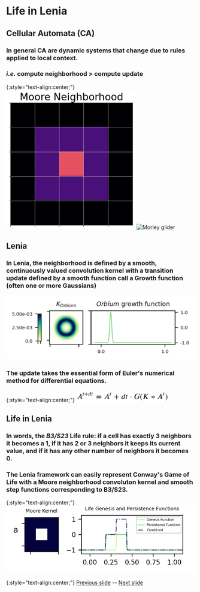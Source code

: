 # Life in Lenia

## Cellular Automata (CA)

### In general CA are dynamic systems that change due to rules applied to local context.

### _i.e._ compute neighborhood > compute update

{:style="text-align:center;"}
![Moore Neighborhood](https://raw.githubusercontent.com/riveSunder/yuca/master/assets/glaberish/moore_neighborhood.png)
![Morley glider](https://raw.githubusercontent.com/riveSunder/yuca/master/assets/glaberish/morley_glider_000.png)

## Lenia

### In Lenia, the neighborhood is defined by a smooth, continuously valued convolution kernel with a transition update defined by a smooth function call a Growth function (often one or more Gaussians)

![Lenia standard Orbium rule](https://raw.githubusercontent.com/riveSunder/yuca/master/assets/glaberish/lenia_orbium.png)

### The update takes the essential form of Euler's numerical method for differential equations.  

{:style="text-align:center;"}
![Lenia equation](https://raw.githubusercontent.com/riveSunder/yuca/master/assets/equations/lenia.png)

## Life in Lenia

### In words, the *B3/S23* Life rule: if a cell has exactly 3 neighbors it becomes a 1, if it has 2 or 3 neighbors it keeps its current value, and if it has any other number of neighbors it becomes 0. 

### The Lenia framework can easily represent Conway's Game of Life with a Moore neighborhood convoluton kernel and smooth step functions corresponding to B3/S23.

{:style="text-align:center;"}
![Lenia standard Orbium rule](https://raw.githubusercontent.com/riveSunder/yuca/master/assets/glaberish/life_in_lenia.png)


{:style="text-align:center;"}
[Previous slide](https://rivesunder.github.io/yuca/g_slide_003) -- [Next slide](https://rivesunder.github.io/yuca/g_slide_005)
